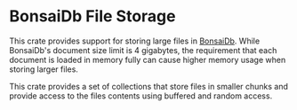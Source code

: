 # BonsaiDb File Storage

This crate provides support for storing large files in
[BonsaiDb](https://bonsaidb.io/). While BonsaiDb's document size limit is 4
gigabytes, the requirement that each document is loaded in memory fully can
cause higher memory usage when storing larger files.

This crate provides a set of collections that store files in smaller chunks and
provide access to the files contents using buffered and random access.
